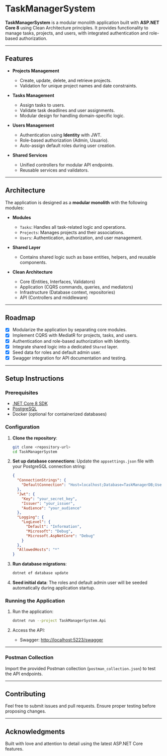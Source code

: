 
# TaskManagerSystem

**TaskManagerSystem** is a modular monolith application built with **ASP.NET Core 8** using Clean Architecture principles. It provides functionality to manage tasks, projects, and users, with integrated authentication and role-based authorization.

---

## Features

- **Projects Management**
  - Create, update, delete, and retrieve projects.
  - Validation for unique project names and date constraints.
  
- **Tasks Management**
  - Assign tasks to users.
  - Validate task deadlines and user assignments.
  - Modular design for handling domain-specific logic.
  
- **Users Management**
  - Authentication using **Identity** with JWT.
  - Role-based authorization (Admin, Usuario).
  - Auto-assign default roles during user creation.
  
- **Shared Services**
  - Unified controllers for modular API endpoints.
  - Reusable services and validators.

---

## Architecture

The application is designed as a **modular monolith** with the following modules:

- **Modules**
  - `Tasks`: Handles all task-related logic and operations.
  - `Projects`: Manages projects and their associations.
  - `Users`: Authentication, authorization, and user management.

- **Shared Layer**
  - Contains shared logic such as base entities, helpers, and reusable components.
  
- **Clean Architecture**
  - Core (Entities, Interfaces, Validators)
  - Application (CQRS commands, queries, and mediators)
  - Infrastructure (Database context, repositories)
  - API (Controllers and middleware)

---

## Roadmap

- [x] Modularize the application by separating core modules.
- [x] Implement CQRS with MediatR for projects, tasks, and users.
- [x] Authentication and role-based authorization with Identity.
- [x] Integrate shared logic into a dedicated `Shared` layer.
- [x] Seed data for roles and default admin user.
- [x] Swagger integration for API documentation and testing.

---

## Setup Instructions

### Prerequisites

- [.NET Core 8 SDK](https://dotnet.microsoft.com/download/dotnet/8.0)
- [PostgreSQL](https://www.postgresql.org/download/)
- Docker (optional for containerized databases)

### Configuration

1. **Clone the repository**:
   ```bash
   git clone <repository-url>
   cd TaskManagerSystem
   ```

2. **Set up database connections**:
   Update the `appsettings.json` file with your PostgreSQL connection string:
    ```json
    {
      "ConnectionStrings": {
        "DefaultConnection": "Host=localhost;Database=TaskManagerDB;Username=your_user;Password=your_password"
      },
      "Jwt": {
        "Key": "your_secret_key",
        "Issuer": "your_issuer",
        "Audience": "your_audience"
      },
      "Logging": {
        "LogLevel": {
          "Default": "Information",
          "Microsoft": "Debug",
          "Microsoft.AspNetCore": "Debug"
        }
      },
      "AllowedHosts": "*"
    }
    ```

3. **Run database migrations**:
   ```bash
   dotnet ef database update
   ```

4. **Seed initial data**:
   The roles and default admin user will be seeded automatically during application startup.

### Running the Application

1. Run the application:
   ```bash
   dotnet run --project TaskManagerSystem.Api
   ```

2. Access the API:
   - Swagger: [http://localhost:5223/swagger](http://localhost:5223/swagger)

---

### Postman Collection

Import the provided Postman collection (`postman_collection.json`) to test the API endpoints.

---

## Contributing

Feel free to submit issues and pull requests. Ensure proper testing before proposing changes.

---

## Acknowledgments

Built with love and attention to detail using the latest ASP.NET Core features.
